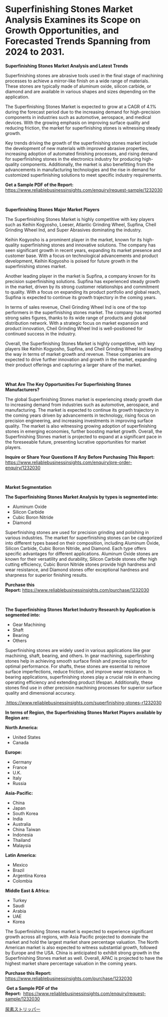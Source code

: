 <p><h1>Superfinishing Stones Market Analysis Examines its Scope on Growth Opportunities, and Forecasted Trends Spanning from 2024 to 2031.</h1></p><p><strong>Superfinishing Stones Market Analysis and Latest Trends</strong></p>
<p><p>Superfinishing stones are abrasive tools used in the final stage of machining processes to achieve a mirror-like finish on a wide range of materials. These stones are typically made of aluminum oxide, silicon carbide, or diamond and are available in various shapes and sizes depending on the application.</p><p>The Superfinishing Stones Market is expected to grow at a CAGR of 4.1% during the forecast period due to the increasing demand for high-precision components in industries such as automotive, aerospace, and medical devices. With the growing emphasis on improving surface quality and reducing friction, the market for superfinishing stones is witnessing steady growth.</p><p>Key trends driving the growth of the superfinishing stones market include the development of new materials with improved abrasive properties, increasing adoption of automated finishing processes, and rising demand for superfinishing stones in the electronics industry for producing high-quality components. Additionally, the market is also benefitting from the advancements in manufacturing technologies and the rise in demand for customized superfinishing solutions to meet specific industry requirements.</p></p>
<p><strong>Get a Sample PDF of the Report:&nbsp;</strong> <a href="https://www.reliablebusinessinsights.com/enquiry/request-sample/1232030">https://www.reliablebusinessinsights.com/enquiry/request-sample/1232030</a></p>
<p>&nbsp;</p>
<p><strong>Superfinishing Stones Major Market Players</strong></p>
<p><p>The Superfinishing Stones Market is highly competitive with key players such as Keihin Kogyosho, Loeser, Atlantic Grinding Wheel, Supfina, Cheil Grinding Wheel Ind, and Super Abrasives dominating the industry. </p><p>Keihin Kogyosho is a prominent player in the market, known for its high-quality superfinishing stones and innovative solutions. The company has seen significant growth in recent years, expanding its market presence and customer base. With a focus on technological advancements and product development, Keihin Kogyosho is poised for future growth in the superfinishing stones market.</p><p>Another leading player in the market is Supfina, a company known for its precision superfinishing solutions. Supfina has experienced steady growth in the market, driven by its strong customer relationships and commitment to quality. With a focus on expanding its product portfolio and global reach, Supfina is expected to continue its growth trajectory in the coming years.</p><p>In terms of sales revenue, Cheil Grinding Wheel Ind is one of the top performers in the superfinishing stones market. The company has reported strong sales figures, thanks to its wide range of products and global distribution network. With a strategic focus on market expansion and product innovation, Cheil Grinding Wheel Ind is well-positioned for continued success in the industry.</p><p>Overall, the Superfinishing Stones Market is highly competitive, with key players like Keihin Kogyosho, Supfina, and Cheil Grinding Wheel Ind leading the way in terms of market growth and revenue. These companies are expected to drive further innovation and growth in the market, expanding their product offerings and capturing a larger share of the market.</p></p>
<p>&nbsp;</p>
<p><strong>What Are The Key Opportunities For Superfinishing Stones Manufacturers?</strong></p>
<p><p>The global Superfinishing Stones market is experiencing steady growth due to increasing demand from industries such as automotive, aerospace, and manufacturing. The market is expected to continue its growth trajectory in the coming years driven by advancements in technology, rising focus on precision engineering, and increasing investments in improving surface quality. The market is also witnessing growing adoption of superfinishing stones in emerging economies, further boosting market growth. Overall, the Superfinishing Stones market is projected to expand at a significant pace in the foreseeable future, presenting lucrative opportunities for market players.</p></p>
<p><strong>Inquire or Share Your Questions If Any Before Purchasing This Report:</strong> <a href="https://www.reliablebusinessinsights.com/enquiry/pre-order-enquiry/1232030">https://www.reliablebusinessinsights.com/enquiry/pre-order-enquiry/1232030</a></p>
<p>&nbsp;</p>
<p><strong>Market Segmentation</strong></p>
<p><strong>The Superfinishing Stones Market Analysis by types is segmented into:</strong></p>
<p><ul><li>Aluminum Oxide</li><li>Silicon Carbide</li><li>Cubic Boron Nitride</li><li>Diamond</li></ul></p>
<p><p>Superfinishing stones are used for precision grinding and polishing in various industries. The market for superfinishing stones can be categorized into different types based on their composition, including Aluminum Oxide, Silicon Carbide, Cubic Boron Nitride, and Diamond. Each type offers specific advantages for different applications. Aluminum Oxide stones are known for their versatility and durability, Silicon Carbide stones offer high cutting efficiency, Cubic Boron Nitride stones provide high hardness and wear resistance, and Diamond stones offer exceptional hardness and sharpness for superior finishing results.</p></p>
<p><strong>Purchase this Report:&nbsp;</strong><a href="https://www.reliablebusinessinsights.com/purchase/1232030">https://www.reliablebusinessinsights.com/purchase/1232030</a></p>
<p>&nbsp;</p>
<p><strong>The Superfinishing Stones Market Industry Research by Application is segmented into:</strong></p>
<p><ul><li>Gear Machining</li><li>Shaft</li><li>Bearing</li><li>Others</li></ul></p>
<p><p>Superfinishing stones are widely used in various applications like gear machining, shaft, bearing, and others. In gear machining, superfinishing stones help in achieving smooth surface finish and precise sizing for optimal performance. For shafts, these stones are essential to remove surface imperfections, reduce friction, and improve wear resistance. In bearing applications, superfinishing stones play a crucial role in enhancing operating efficiency and extending product lifespan. Additionally, these stones find use in other precision machining processes for superior surface quality and dimensional accuracy.</p></p>
<p><a href="https://www.reliablebusinessinsights.com/superfinishing-stones-r1232030">&nbsp;https://www.reliablebusinessinsights.com/superfinishing-stones-r1232030</a></p>
<p><strong>In terms of Region, the Superfinishing Stones Market Players available by Region are:</strong></p>
<p>
    <p> <strong> North America: </strong>
        <ul>
            <li>United States</li>
            <li>Canada</li>
        </ul>
        </p> 
    <p> <strong> Europe: </strong>
        <ul>
            <li>Germany</li>
            <li>France</li>
            <li>U.K.</li>
            <li>Italy</li>
            <li>Russia</li>
        </ul>
        </p> 
    <p> <strong> Asia-Pacific: </strong>
        <ul>
            <li>China</li>
            <li>Japan</li>
            <li>South Korea</li>
            <li>India</li>
            <li>Australia</li>
            <li>China Taiwan</li>
            <li>Indonesia</li>
            <li>Thailand</li>
            <li>Malaysia</li>
        </ul>
        </p> 
    <p> <strong> Latin America: </strong>
        <ul>
            <li>Mexico</li>
            <li>Brazil</li>
            <li>Argentina Korea</li>
            <li>Colombia</li>
        </ul>
        </p> 
    <p> <strong> Middle East & Africa: </strong>
        <ul>
            <li>Turkey</li>
            <li>Saudi</li>
            <li>Arabia</li>
            <li>UAE</li>
            <li>Korea</li>
        </ul>
    </p>
    </p>
<p><p>The Superfinishing Stones market is expected to experience significant growth across all regions, with Asia Pacific projected to dominate the market and hold the largest market share percentage valuation. The North American market is also expected to witness substantial growth, followed by Europe and the USA. China is anticipated to exhibit strong growth in the Superfinishing Stones market as well. Overall, APAC is projected to have the highest market share percentage valuation in the coming years.</p></p>
<p><strong>Purchase this Report: </strong><a href="https://www.reliablebusinessinsights.com/purchase/1232030">https://www.reliablebusinessinsights.com/purchase/1232030</a></p>
<p>&nbsp;<strong>Get a Sample PDF of the Report:&nbsp;&nbsp;</strong><a href="https://www.reliablebusinessinsights.com/enquiry/request-sample/1232030">https://www.reliablebusinessinsights.com/enquiry/request-sample/1232030</a></p>
<p><strong></strong></p>
<p><p><a href="https://medium.com/@kaydenjohns1964/%E5%B0%BF%E7%B4%A0%E3%82%B9%E3%83%88%E3%83%AA%E3%83%83%E3%83%91%E3%83%BC%E6%A5%AD%E7%95%8C%E3%81%AB%E3%81%8A%E3%81%91%E3%82%8B%E6%B4%9E%E5%AF%9F-2031%E5%B9%B4%E3%81%BE%E3%81%A7%E3%81%AE%E5%B8%82%E5%A0%B4%E8%B2%A1%E5%8B%99%E7%8A%B6%E6%B3%81-%E5%B8%82%E5%A0%B4%E8%A6%8F%E6%A8%A1-%E4%B8%A6%E3%81%B3%E3%81%AB%E5%8F%8E%E7%9B%8A%E5%88%86%E6%9E%90-9ea09f42842d">尿素ストリッパー</a></p></p>